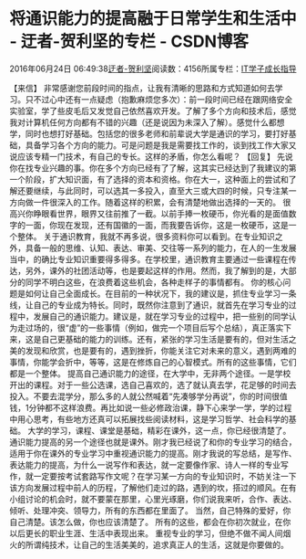 
# 将通识能力的提高融于日常学生和生活中 - 迂者-贺利坚的专栏 - CSDN博客

2016年06月24日 06:49:38[迂者-贺利坚](https://me.csdn.net/sxhelijian)阅读数：4156所属专栏：[IT学子成长指导](https://blog.csdn.net/column/details/itstudy.html)



【来信】
非常感谢您前段时间的指点，让我有清晰的思路和方式知道如何去学习。只不过心中还有一点疑虑（抱歉麻烦您多次）：前一段时间已经在跟网络安全实验室，学了些皮毛后又发觉自己依然喜欢开发。了解了多个方向和技术后，感觉我对计算机任何方向都有不错的兴趣（还是说因为未深入了解）。感觉什么都想学，同时也想打好基础。包括您的很多老师和前辈说大学是通识的学习，要打好基础，具备学习各个方向的能力。可是问题是我是需要找工作的，谈到找工作大家又说应该专精一门技术，有自己的专长。这样的矛盾，你怎么看呢？
【回复】
先说你在找专业兴趣的事。你在多个方向已经有了了解，这其实已经达到了我建议的第一个阶段，扩大知识面，有了选择的资本和资格。你在大一，这种面上的尝试和了解还要继续，与此同时，可以选其一多投入，直至大三或大四的时候，只专注某一方向做一件很深入的工作。随着这样的积累，会有清楚地做出选择的一天的。
很高兴你睁眼看世界，眼界又往前推了一截。以前手捧一枚硬币，你光看的是面值数字的一面，你现在发现，还有国徽的一面，而我要告诉你，这是一枚硬币，这是一个整体。
关于通识教育，我就不再多说，很多资料你可以看到。在专业知识之外，具备一般的思维、认知、表达、审美、交往等一系列的能力，在人的一生发展当中，的确比专业知识重要得多得多。在学校里，通识教育主要通过一些课程在传达，另外，课外的社团活动等，也是要起这样的作用。然而，我了解到的是，大部分的同学不明白这些，在浪费着这些机会，各种走样子的事情都有。
你的核心问题是如何让自己全面成长。在目前的一种状况下，我的建议是，抓住专业学习一条线，让自己的专业成为特长。同时，既然你注意到了通识，就首先在学习专业的过程中，发展自己的通识能力。建议是，就在学习专业的过程中，把一些别的同学认为走过场的，很“虚”的一些事情（例如，做完一个项目后写个总结），真正落实下来，这是自己更基础的能力的训练。还有，紧张的学习生活是要有的，但对生活之美的发现和欣赏，也是要有的，遇到挫折，你能关注它对未来的意义，遇到两难的事情，你能学会折中，等等，这是在修炼自己的心智模式。所有的这些事情，它们都是一个整体。
提高自己通识能力的途径，在大学中，无非两个途径。一是学校开出的课程。对于一些公选课，选自己喜欢的，选了就认真去学，花足够的时间去投入。不要去混学分，那么多的人就公然喊着“先凑够学分再说”，你的时间很值钱，1分钟都不这样浪费。再比如说一些必修政治课，静下心来学一学，学的过程中用心思考，有些地方还真可以拓展找些阅读材料，这是学习哲学、社会科学的基础。
大学的学习，课程、课堂是基础，精彩在课外，这一点，你已经很清楚了。通识能力提高的另一个途径也就是课外。刚才我已经说了和你的专业学习的结合，适用于你在课外的专业学习中重视通识能力的提高。刚才我说的写总结，是写作、表达能力的提高，为什么一说写作和表达，就一定要像作家、诗人一样的专业写作，就一定要按考试套路写作文呢？在学习某一方向的专业知识时，不妨关注一下该方向发展过程中前人的历程，了解他们走过的路，遇到的坎，搭过的顺风。在有小组讨论的机会时，就不要蒙在那里，心里光琢磨，你们说我来听，合作、表达、倾听、处理冲突、领导力，所有的东西都在里面了。
当然，自己特殊的爱好，你自己清楚。该怎么做，你也应该清楚了。
所有的这些，都会在你初次就业，在你以后更长的职业生涯、生活中表现出来。
重视专业的学习，但绝不做不闻人间烟火的所谓纯技术，让自己的生活美美的，追求真正人的生活，这就是你要做的。

